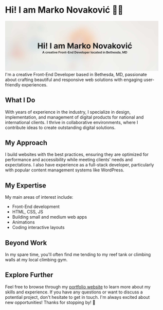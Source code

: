 <h1>Hi! I am Marko Novaković 👨‍💻</h1>
<img src="https://raw.githubusercontent.com/markon87/markon87/main/gh-header-full-banner.jpg" alt="Header Image" />
I'm a creative Front-End Developer based in Bethesda, MD, passionate about crafting beautiful and responsive web solutions with engaging user-friendly experiences.</p>

<h2>What I Do</h2>
<p>With years of experience in the industry, I specialize in design, implementation, and management of digital products for national and international clients. I thrive in collaborative environments, where I contribute ideas to create outstanding digital solutions.</p>

<h2>My Approach</h2>
<p>I build websites with the best practices, ensuring they are optimized for performance and accessibility while meeting clients’ needs and expectations. I also have experience as a full-stack developer, particularly with popular content management systems like WordPress.</p>

<h2>My Expertise</h2>

<p>My main areas of interest include:</p>
<ul>
<li>Front-End development</li>
<li>HTML, CSS, JS</li>
<li>Building small and medium web apps</li>
<li>Animations</li>
<li>Coding interactive layouts</li>
</ul>

<h2>Beyond Work</h2>
<p>In my spare time, you'll often find me tending to my reef tank or climbing walls at my local climbing gym.</p>

<h2>Explore Further</h2>
<p>Feel free to browse through my <a href="https://markon87.github.io/">portfolio website</a> to learn more about my skills and experience. If you have any questions or want to discuss a potential project, don't hesitate to get in touch. I'm always excited about new opportunities! Thanks for stopping by! 🌟</p>
